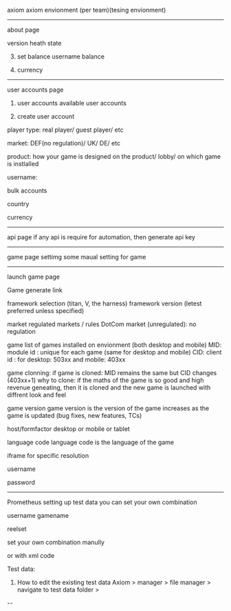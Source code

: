 axiom
axiom envionment (per team)(tesing envionment)

---


about page

version
heath state

3. set balance
   username
   balance

4. currency

---

user accounts page

1. user accounts
   available user accounts

2. create user account

player type: real player/ guest player/ etc

market: DEF(no regulation)/ UK/ DE/ etc

product: how your game is designed on the product/ lobby/ on which game is instlalled

username:

bulk accounts

country

currency

---

api page
if any api is require for automation, then generate api key

---

game page
settimg some maual setting for game

---

launch game page

Game generate link

framework selection (titan, V, the harness)
framework version (letest preferred unless specified)

market
regulated markets / rules
DotCom market (unregulated): no regulation

game
list of games installed on envionment (both desktop and mobile)
MID: module id : unique for each game (same for desktop and mobile)
CID: client id : for desktop: 503xx and mobile: 403xx

game clonning:
if game is cloned: MID remains the same but CID changes (403xx+1)
why to clone:
if the maths of the game is so good and high revenue geneating, then it is cloned and the new game is launched with diffrent look and feel

game version
game version is the version of the game
increases as the game is updated (bug fixes, new features, TCs)

host/formfactor
desktop or mobile or tablet

language code
language code is the language of the game

iframe
for specific resolution

username

password

---

Prometheus
setting up test data
you can set your own combination

username
gamename

reelset

set your own combination manully

or with xml code

Test data:
1. How to edit the existing test data
   Axiom > manager > file manager > navigate to test data folder > 



--



